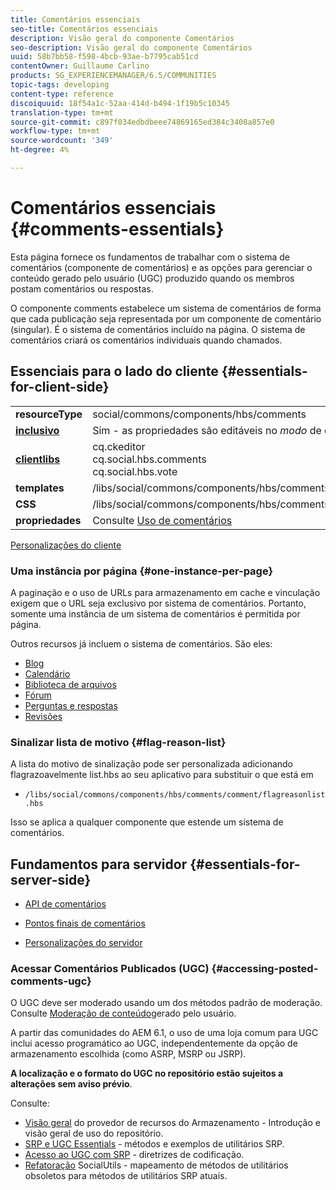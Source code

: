 ```yaml
---
title: Comentários essenciais
seo-title: Comentários essenciais
description: Visão geral do componente Comentários
seo-description: Visão geral do componente Comentários
uuid: 58b7bb58-f598-4bcb-93ae-b7795cab51cd
contentOwner: Guillaume Carlino
products: SG_EXPERIENCEMANAGER/6.5/COMMUNITIES
topic-tags: developing
content-type: reference
discoiquuid: 18f54a1c-52aa-414d-b494-1f19b5c10345
translation-type: tm+mt
source-git-commit: c897f034edbdbeee74869165ed384c3408a857e0
workflow-type: tm+mt
source-wordcount: '349'
ht-degree: 4%

---
```



# Comentários essenciais {#comments-essentials}

Esta página fornece os fundamentos de trabalhar com o sistema de comentários (componente de comentários) e as opções para gerenciar o conteúdo gerado pelo usuário (UGC) produzido quando os membros postam comentários ou respostas.

O componente comments estabelece um sistema de comentários de forma que cada publicação seja representada por um componente de comentário (singular). É o sistema de comentários incluído na página. O sistema de comentários criará os comentários individuais quando chamados.

## Essenciais para o lado do cliente {#essentials-for-client-side}

<table>
 <tbody>
  <tr>
   <td> <strong>resourceType</strong></td>
   <td> social/commons/components/hbs/comments</td>
  </tr>
  <tr>
   <td> <a href="scf.md#add-or-include-a-communities-component"><strong>inclusivo</strong></a></td>
   <td>Sim - as propriedades são editáveis no <i>modo </i>de design</td>
  </tr>
  <tr>
   <td> <a href="client-customize.md#clientlibs-for-scf"><strong>clientlibs</strong></a></td>
   <td>cq.ckeditor<br /> cq.social.hbs.comments<br /> cq.social.hbs.vote</td>
  </tr>
  <tr>
   <td> <strong>templates</strong></td>
   <td> /libs/social/commons/components/hbs/comments/comments.hbs<br /> </td>
  </tr>
  <tr>
   <td> <strong>CSS</strong></td>
   <td> /libs/social/commons/components/hbs/comments/clientlibs/commentsystem.css</td>
  </tr>
  <tr>
   <td><strong> propriedades</strong></td>
   <td> Consulte <a href="comments.md">Uso de comentários</a></td>
  </tr>
 </tbody>
</table>

[Personalizações do cliente](client-customize.md)

### Uma instância por página {#one-instance-per-page}

A paginação e o uso de URLs para armazenamento em cache e vinculação exigem que o URL seja exclusivo por sistema de comentários. Portanto, somente uma instância de um sistema de comentários é permitida por página.

Outros recursos já incluem o sistema de comentários. São eles:

* [Blog](blog-developer-basics.md)
* [Calendário](calendar-basics-for-developers.md)
* [Biblioteca de arquivos](essentials-file-library.md)
* [Fórum](essentials-forum.md)
* [Perguntas e respostas](qna-essentials.md)
* [Revisões](reviews-basics.md)

### Sinalizar lista de motivo {#flag-reason-list}

A lista do motivo de sinalização pode ser personalizada adicionando flagrazoavelmente list.hbs ao seu aplicativo para substituir o que está em

* `/libs/social/commons/components/hbs/comments/comment/flagreasonlist.hbs`

Isso se aplica a qualquer componente que estende um sistema de comentários.

## Fundamentos para servidor {#essentials-for-server-side}

* [API de comentários](https://helpx.adobe.com/experience-manager/6-5/sites/developing/using/reference-materials/javadoc/com/adobe/cq/social/commons/comments/api/package-summary.html)

* [Pontos finais de comentários](https://helpx.adobe.com/experience-manager/6-5/sites/developing/using/reference-materials/javadoc/com/adobe/cq/social/commons/comments/endpoints/package-summary.html)

* [Personalizações do servidor](server-customize.md)

### Acessar Comentários Publicados (UGC) {#accessing-posted-comments-ugc}

O UGC deve ser moderado usando um dos métodos padrão de moderação.
Consulte [Moderação de conteúdo](moderate-ugc.md)gerado pelo usuário.

A partir das comunidades do AEM 6.1, o uso de uma loja [](working-with-srp.md) comum para UGC inclui acesso programático ao UGC, independentemente da opção de armazenamento escolhida (como ASRP, MSRP ou JSRP).

**A localização e o formato do UGC no repositório estão sujeitos a alterações sem aviso prévio**.

Consulte:

* [Visão geral](srp.md) do provedor de recursos do Armazenamento - Introdução e visão geral de uso do repositório.
* [SRP e UGC Essentials](srp-and-ugc.md) - métodos e exemplos de utilitários SRP.
* [Acesso ao UGC com SRP](accessing-ugc-with-srp.md) - diretrizes de codificação.
* [Refatoração](socialutils.md) SocialUtils - mapeamento de métodos de utilitários obsoletos para métodos de utilitários SRP atuais.

